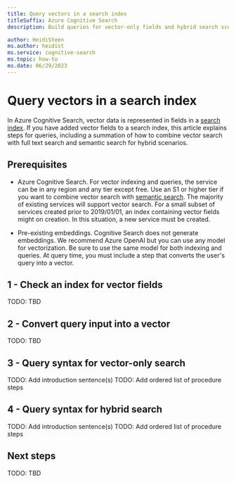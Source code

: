```yaml
---
title: Query vectors in a search index
titleSuffix: Azure Cognitive Search
description: Build queries for vector-only fields and hybrid search scenarios that combine vectors with semantic and standard search syntax.

author: HeidiSteen
ms.author: heidist
ms.service: cognitive-search
ms.topic: how-to
ms.date: 06/29/2023
---
```


# Query vectors in a search index

In Azure Cognitive Search, vector data is represented in fields in a [search index](search-what-is-an-index.md). If you have added vector fields to a search index, this article explains steps for queries, including a summation of how to combine vector search with full text search and semantic search for hybrid scenarios.

## Prerequisites

+ Azure Cognitive Search. For vector indexing and queries, the service can be in any region and any tier except free. Use an S1 or higher tier if you want to combine vector search with [semantic search](semantic-search-overview.md). The majority of existing services will support vector search. For a small subset of services created prior to 2019/01/01, an index containing vector fields might on creation. In this situation, a new service must be created.

+ Pre-existing embeddings. Cognitive Search does not generate embeddings. We recommend Azure OpenAI but you can use any model for vectorization. Be sure to use the same model for both indexing and queries. At query time, you must include a step that converts the user's query into a vector.

## 1 - Check an index for vector fields

TODO: TBD

## 2 - Convert query input into a vector

TODO: TBD

## 3 - Query syntax for vector-only search

TODO: Add introduction sentence(s)
TODO: Add ordered list of procedure steps

## 4 - Query syntax for hybrid search

TODO: Add introduction sentence(s)
TODO: Add ordered list of procedure steps

## Next steps

TODO: TBD